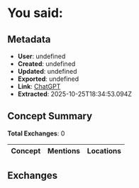 # **You said:**

## Metadata

- **User**: undefined
- **Created**: undefined
- **Updated**: undefined
- **Exported**: undefined
- **Link**: [ChatGPT](undefined)
- **Extracted**: 2025-10-25T18:34:53.094Z

## Concept Summary

**Total Exchanges**: 0

| Concept | Mentions | Locations |
|---------|----------|----------|

## Exchanges

